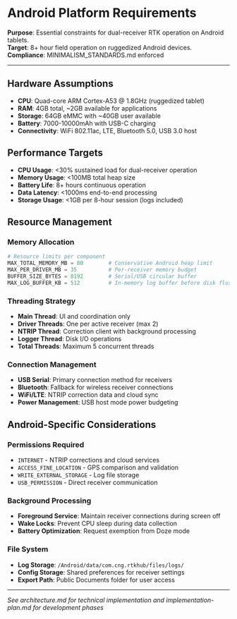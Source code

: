 # Android Platform Requirements

**Purpose**: Essential constraints for dual-receiver RTK operation on Android tablets.  
**Target**: 8+ hour field operation on ruggedized Android devices.  
**Compliance**: MINIMALISM_STANDARDS.md enforced

---

## Hardware Assumptions
- **CPU**: Quad-core ARM Cortex-A53 @ 1.8GHz (ruggedized tablet)
- **RAM**: 4GB total, ~2GB available for applications
- **Storage**: 64GB eMMC with ~40GB user available
- **Battery**: 7000-10000mAh with USB-C charging
- **Connectivity**: WiFi 802.11ac, LTE, Bluetooth 5.0, USB 3.0 host

## Performance Targets
- **CPU Usage**: <30% sustained load for dual-receiver operation
- **Memory Usage**: <100MB total heap size
- **Battery Life**: 8+ hours continuous operation  
- **Data Latency**: <1000ms end-to-end processing
- **Storage Usage**: <1GB per 8-hour session (logs included)

## Resource Management

### Memory Allocation
```python
# Resource limits per component
MAX_TOTAL_MEMORY_MB = 80        # Conservative Android heap limit
MAX_PER_DRIVER_MB = 35          # Per-receiver memory budget  
BUFFER_SIZE_BYTES = 8192        # Serial/USB circular buffer
MAX_LOG_BUFFER_KB = 512         # In-memory log buffer before disk flush
```

### Threading Strategy
- **Main Thread**: UI and coordination only
- **Driver Threads**: One per active receiver (max 2)
- **NTRIP Thread**: Correction client with background processing
- **Logger Thread**: Disk I/O operations
- **Total Threads**: Maximum 5 concurrent threads

### Connection Management
- **USB Serial**: Primary connection method for receivers
- **Bluetooth**: Fallback for wireless receiver connections
- **WiFi/LTE**: NTRIP correction data and cloud sync
- **Power Management**: USB host mode power budgeting

## Android-Specific Considerations

### Permissions Required
- `INTERNET` - NTRIP corrections and cloud services
- `ACCESS_FINE_LOCATION` - GPS comparison and validation
- `WRITE_EXTERNAL_STORAGE` - Log file storage
- `USB_PERMISSION` - Direct receiver communication

### Background Processing
- **Foreground Service**: Maintain receiver connections during screen off
- **Wake Locks**: Prevent CPU sleep during data collection
- **Battery Optimization**: Request exemption from Doze mode

### File System
- **Log Storage**: `/Android/data/com.cng.rtkhub/files/logs/`
- **Config Storage**: Shared preferences for receiver settings
- **Export Path**: Public Documents folder for user access

---

*See architecture.md for technical implementation and implementation-plan.md for development phases*
